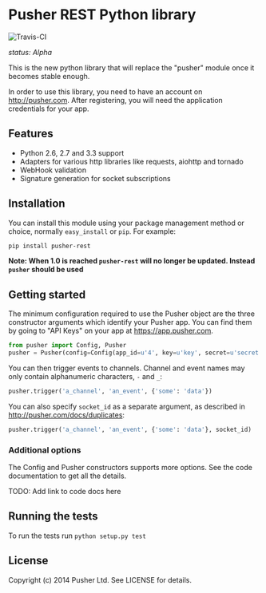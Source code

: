 Pusher REST Python library
==========================

![Travis-CI](https://travis-ci.org/pusher/pusher-rest-python.svg)

*status: Alpha*

This is the new python library that will replace the "pusher" module once it
becomes stable enough.

In order to use this library, you need to have an account on
http://pusher.com. After registering, you will need the application
credentials for your app.

Features
--------

* Python 2.6, 2.7 and 3.3 support
* Adapters for various http libraries like requests, aiohttp and tornado
* WebHook validation
* Signature generation for socket subscriptions

Installation
------------

You can install this module using your package management method or choice,
normally `easy_install` or `pip`. For example:

```bash
pip install pusher-rest
```

**Note: When 1.0 is reached `pusher-rest` will no longer be updated. Instead `pusher` should be used**

Getting started
---------------

The minimum configuration required to use the Pusher object are the three
constructor arguments which identify your Pusher app. You can find them by
going to "API Keys" on your app at https://app.pusher.com.

```python
from pusher import Config, Pusher
pusher = Pusher(config=Config(app_id=u'4', key=u'key', secret=u'secret'))
```

You can then trigger events to channels. Channel and event names may only
contain alphanumeric characters, `-` and `_`:

```python
pusher.trigger('a_channel', 'an_event', {'some': 'data'})
```

You can also specify `socket_id` as a separate argument, as described in
<http://pusher.com/docs/duplicates>:

```python
pusher.trigger('a_channel', 'an_event', {'some': 'data'}, socket_id)
```

### Additional options

The Config and Pusher constructors supports more options. See the code
documentation to get all the details.

TODO: Add link to code docs here

Running the tests
-----------------

To run the tests run `python setup.py test`

License
-------

Copyright (c) 2014 Pusher Ltd. See LICENSE for details.

